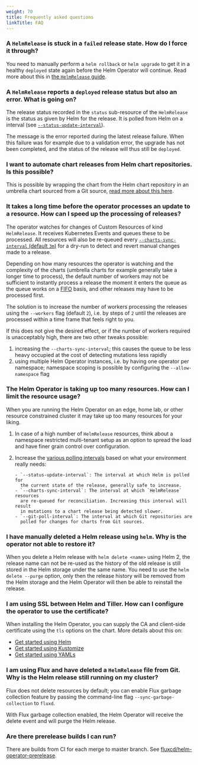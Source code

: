 ```yaml
---
weight: 70
title: Frequently asked questions
linkTitle: FAQ
---
```


### A `HelmRelease` is stuck in a `failed` release state. How do I force it through?

You need to manually perform a `helm rollback` or `helm upgrade` to get it in
a healthy `deployed` state again before the Helm Operator will continue.
Read more about this in [the `HelmRelease`
guide](helmrelease-guide/reconciliation-and-upgrades.md#upgrade-failures).

### A `HelmRelease` reports a `deployed` release status but also an error. What is going on?

The release status recorded in the `status` sub-resource of the `HelmRelease`
is the status as given by Helm for the release. It is polled from Helm on a
interval (see
[`--status-update-interval`](references/operator.md#reconciliation-configuration)).

The message is the error reported during the latest release failure. When this
failure was for example due to a validation error, the upgrade has not been
completed, and the status of the release will thus still be `deployed`.

### I want to automate chart releases from Helm chart repositories. Is this possible?

This is possible by wrapping the chart from the Helm chart repository in
an umbrella chart sourced from a Git source, [read more about this
here](helmrelease-guide/automation.md#helm-repository-chart-updates).

### It takes a long time before the operator processes an update to a resource. How can I speed up the processing of releases?

The operator watches for changes of Custom Resources of kind `HelmRelease`. It
receives Kubernetes Events and queues these to be processed. All resources will
also be re-queued every [`--charts-sync-interval`
(default `3m`)](references/operator.md#reconciliation-configuration) for a
dry-run to detect and revert manual changes made to a release.

Depending on how many resources the operator is watching and the complexity of
the charts (umbrella charts for example generally take a longer time to
process), the default number of workers may not be sufficient to instantly
process a release the moment it enters the queue as the queue works on a
[FIFO](https://en.wikipedia.org/wiki/FIFO_(computing_and_electronics)) basis,
and other releases may have to be processed first.

The solution is to increase the number of workers processing the releases using
the `--workers` flag (default `2`), i.e. by steps of `2` until the releases are
processed within a time frame that feels right to you.

If this does not give the desired effect, or if the number of workers required
is unacceptably high, there are two other tweaks possible:

1. increasing the `--charts-sync-interval`; this causes the queue to be less
   heavy occupied at the cost of detecting mutations less rapidly
1. using multiple Helm Operator instances, i.e. by having one operator per
   namespace; namespace scoping is possible by configuring the
   `--allow-namespace` flag
   
### The Helm Operator is taking up too many resources. How can I limit the resource usage?

When you are running the Helm Operator on an edge, home lab, or other resource
constrained cluster it may take up too many resources for your liking.

1. In case of a high number of `HelmRelease` resources, think about a namespace
   restricted multi-tenant setup as an option to spread the load and have finer
   grain control over configuration.
1. Increase the [various polling intervals](references/operator.md) based on
   what your environment really needs:

       - `--status-update-interval`: The interval at which Helm is polled for
         the current state of the release, generally safe to increase.
       - `--charts-sync-interval`: The interval at which `HelmRelease` resources
         are re-queued for reconciliation. Increasing this interval will result
         in mutations to a chart release being detected slower.
       - `--git-poll-interval`: The interval at which Git repositories are
         polled for changes for charts from Git sources.

### I have manually deleted a Helm release using `helm`. Why is the operator not able to restore it?

When you delete a Helm release with `helm delete <name>` using Helm 2, the
release name can not be re-used as the history of the old release is still
stored in the Helm storage under the same name. You need to use the
`helm delete --purge` option, only then the release history will be removed
from the Helm storage and the Helm Operator will then be able to reinstall the
release.

### I am using SSL between Helm and Tiller. How can I configure the operator to use the certificate?

When installing the Helm Operator, you can supply the CA and client-side
certificate using the `tls` options on the chart. More details about this
on:

- [Get started using Helm](get-started/using-helm.md#with-tiller-helm-2)
- [Get started using Kustomize](get-started/using-kustomize.md#prepare-the-manifests-for-installation)
- [Get started using YAMLs](get-started/using-yamls.md#helm-2)

### I am using Flux and have deleted a `HelmRelease` file from Git. Why is the Helm release still running on my cluster?

Flux does not delete resources by default; you can enable Flux garbage
collection feature by passing the command-line flag
`--sync-garbage-collection` to `fluxd`.

With Flux garbage collection enabled, the Helm Operator will receive the delete
event and will purge the Helm release.

### Are there prerelease builds I can run?

There are builds from CI for each merge to master branch. See
[fluxcd/helm-operator-prerelease](https://hub.docker.com/r/fluxcd/helm-operator-prerelease/tags).

